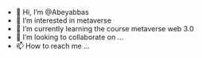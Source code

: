 - 👋 Hi, I’m @Abeyabbas
- 👀 I’m interested in metaverse
- 🌱 I’m currently learning the course metaverse web 3.0
- 💞️ I’m looking to collaborate on ...
- 📫 How to reach me ...

<!---
Abeyabbas/Abeyabbas is a ✨ special ✨ repository because its `README.md` (this file) appears on your GitHub profile.
You can click the Preview link to take a look at your changes.
--->
